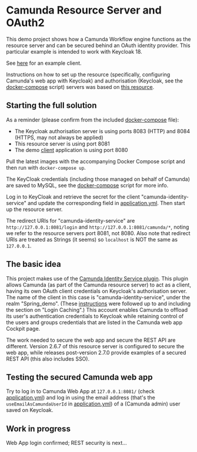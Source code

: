 # Camunda Resource Server and OAuth2

This demo project shows how a Camunda Workflow engine functions as the resource server and 
can be secured behind an OAuth identity provider. This particular example is intended to work with Keycloak 18.

See [here](https://github.com/jfspps/CamundaOAuthClientDemo) for an example client.

Instructions on how to set up the resource (specifically, configuring Camunda's web app with Keycloak) and authorisation (Keycloak, see the [docker-compose](/docker/docker-compose.yml) script) 
servers was based on [this resource](https://github.com/camunda-community-hub/camunda-bpm-identity-keycloak).

## Starting the full solution

As a reminder (please confirm from the included [docker-compose](docker/docker-compose.yml) file):

+ The Keycloak authorisation server is using ports 8083 (HTTP) and 8084 (HTTPS, may not always be applied)
+ This resource server is using port 8081
+ The demo [client](https://github.com/jfspps/CamundaOAuthClientDemo) application is using port 8080

Pull the latest images with the accompanying Docker Compose script and then run with `docker-compose up`.

The KeyCloak credentials (including those managed on behalf of Camunda) are saved to MySQL, see 
the [docker-compose](docker/docker-compose.yml) script for more info.

Log in to KeyCloak and retrieve the secret for the client "camunda-identity-service" and update the corresponding field
in [application.yml](/src/main/resources/application.yml). Then start up the resource server.

The redirect URIs for "camunda-identity-service" are `http://127.0.0.1:8081/login` and `http://127.0.0.1:8081/camunda/*`, noting we refer to
the resource servers port 8081, not 8080. Also note that redirect URIs are treated as Strings (it seems) so `localhost` is NOT 
the same as `127.0.0.1`.

## The basic idea

This project makes use of the [Camunda Identity Service plugin](https://github.com/camunda-community-hub/camunda-platform-7-keycloak).
This plugin allows Camunda (as part of the Camunda resource server) to act as a client, having its own OAuth client credentials 
on Keycloak's authorisation server. The name of the client in this case is "camunda-identity-service", under the realm "Spring_demo". (These
[instructions](https://github.com/camunda-community-hub/camunda-platform-7-keycloak#prerequisites-in-your-keycloak-realm) were followed up to 
and including the section on "Login Caching".) This account enables Camunda to offload its user's authentication credentials 
to Keycloak while retaining control of the users and groups credentials that are listed in the Camunda web app Cockpit page.

The work needed to secure the web app and secure the REST API are different. Version 2.6.7 of this resource server is configured to secure
the web app, while releases post-version 2.7.0 provide examples of a secured REST API (this also includes SSO).

## Testing the secured Camunda web app

Try to log in to Camunda Web App at `127.0.0.1:8081/` (check [application.yml](/src/main/resources/application.yml)) and 
log in using the email address (that's the `useEmailAsCamundaUserId` in [application.yml](/src/main/resources/application.yml)) 
of a (Camunda admin) user saved on Keycloak. 

## Work in progress

Web App login confirmed; REST security is next...